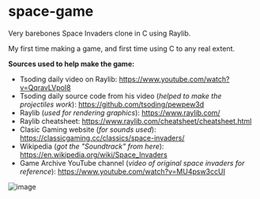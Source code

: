 # space-game
Very barebones Space Invaders clone in C using Raylib.

My first time making a game, and first time using C to any real extent.


**Sources used to help make the game:**
- Tsoding daily video on Raylib: https://www.youtube.com/watch?v=QqravLVpoI8
- Tsoding daily source code from his video (*helped to make the projectiles work*): https://github.com/tsoding/pewpew3d
- Raylib (*used for rendering graphics*): https://www.raylib.com/
- Raylib cheatsheet: https://www.raylib.com/cheatsheet/cheatsheet.html
- Clasic Gaming website (*for sounds used*): https://classicgaming.cc/classics/space-invaders/
- Wikipedia (*got the "Soundtrack" from here*): https://en.wikipedia.org/wiki/Space_Invaders
- Game Archive YouTube channel (*video of original space invaders for reference*): https://www.youtube.com/watch?v=MU4psw3ccUI
  
![image](https://github.com/Worm-Warrior/space-game/assets/159662359/e8c67535-7c35-4c7e-b2bc-6e0048c9b63e)
